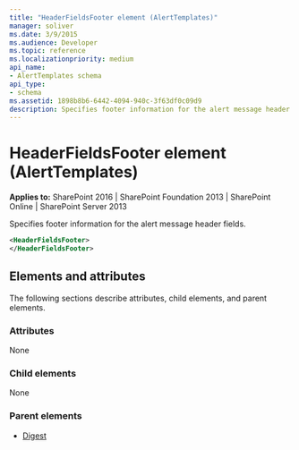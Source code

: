 ```yaml
---
title: "HeaderFieldsFooter element (AlertTemplates)"
manager: soliver
ms.date: 3/9/2015
ms.audience: Developer
ms.topic: reference
ms.localizationpriority: medium
api_name:
- AlertTemplates schema
api_type:
- schema
ms.assetid: 1898b8b6-6442-4094-940c-3f63df0c09d9
description: Specifies footer information for the alert message header fields.
---
```


# HeaderFieldsFooter element (AlertTemplates)

**Applies to:** SharePoint 2016 | SharePoint Foundation 2013 | SharePoint Online | SharePoint Server 2013

Specifies footer information for the alert message header fields.

```XML
<HeaderFieldsFooter>
</HeaderFieldsFooter>
```

## Elements and attributes

The following sections describe attributes, child elements, and parent elements.

### Attributes

None

### Child elements

None

### Parent elements

- [Digest](digest-element-alerttemplates.md)
